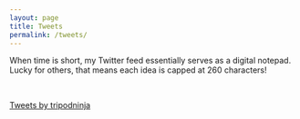 ```yaml
---
layout: page
title: Tweets
permalink: /tweets/
---
```


When time is short, my Twitter feed essentially serves as a digital notepad. Lucky for others, that means each idea is capped at 260 characters!

<br />

<a class="twitter-timeline" href="https://twitter.com/tripodninja?ref_src=twsrc%5Etfw" data-chrome="noheader">Tweets by tripodninja</a> <script async src="https://platform.twitter.com/widgets.js" charset="utf-8"></script>